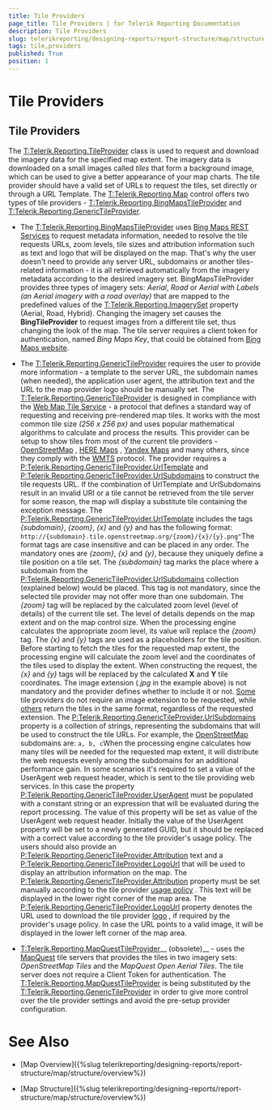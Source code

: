```yaml
---
title: Tile Providers
page_title: Tile Providers | for Telerik Reporting Documentation
description: Tile Providers
slug: telerikreporting/designing-reports/report-structure/map/structure/tile-providers
tags: tile,providers
published: True
position: 1
---
```


# Tile Providers



## Tile Providers

The [T:Telerik.Reporting.TileProvider]() class is used to request and download the imagery data for the specified map extent.
          The imagery data is downloaded on a small images called *tiles* that form a background image, which can be used to
          give a better appearance of your map charts. The tile provider should have a valid set of URLs to request the tiles, set directly or through a URL Template.
          The [T:Telerik.Reporting.Map]() control offers two types of tile providers - [T:Telerik.Reporting.BingMapsTileProvider]()
          and [T:Telerik.Reporting.GenericTileProvider]().
        

* The [T:Telerik.Reporting.BingMapsTileProvider]() uses
              [Bing Maps REST Services](http://msdn.microsoft.com/en-us/library/ff701713.aspx)
              to request metadata information, needed to resolve the tile requests URLs, zoom levels, tile sizes and attribution information such as text and logo that will be
              displayed on the map. That's why the user doesn't need to provide any server URL, subdomains or another tiles-related information - it is all retrieved automatically from the
              imagery metadata according to the desired imagery set.
            BingMapsTileProvider provides three types of imagery sets: *Aerial*, *Road* or
              *Aerial with Labels (an Aerial imagery with a road overlay)* that are mapped to the predefined values of the
              [T:Telerik.Reporting.ImagerySet]()
              property (Aerial, Road, Hybrid). Changing the imagery set causes the __BingTileProvider__
              to request images from a different tile set, thus changing the look of the map.
            The tile server requires a client token for authentication,
              named *Bing Maps Key*, that could be obtained from
              [Bing Maps website](http://www.microsoft.com/maps/create-a-bing-maps-key.aspx).
            

* The [T:Telerik.Reporting.GenericTileProvider]() requires the user to provide more information - a template to the
              server URL, the subdomain names (when needed), the application user agent, the attribution text and the URL to the map provider logo should be manually set.
              The [T:Telerik.Reporting.GenericTileProvider]() is designed in compliance with the
              [Web Map Tile Service](http://en.wikipedia.org/wiki/Web_Map_Tile_Service)
              - a protocol that defines a standard way of requesting and receiving pre-rendered map tiles. It works with the most common tile size
              *(256 x 256 px)* and uses popular mathematical algorithms to calculate and process the results.
            This provider can be setup to show tiles from most of the
              current tile providers -
              [OpenStreetMap](http://www.openstreetmap.org)
              ,
              [HERE Maps](http://here.com/)
              ,
              [Yandex Maps](http://maps.yandex.com)
              and many others, since they comply with the
              [WMTS](http://en.wikipedia.org/wiki/Web_Map_Tile_Service)
              protocol.
              The provider requires a [P:Telerik.Reporting.GenericTileProvider.UrlTemplate]() and
              [P:Telerik.Reporting.GenericTileProvider.UrlSubdomains]() to construct the tile requests URL.
              If the combination of UrlTemplate and UrlSubdomains result in an invalid URI or a tile cannot be retrieved from the tile server
              for some reason, the map will display a substitute tile containing the exception message.
            The [P:Telerik.Reporting.GenericTileProvider.UrlTemplate]() includes the tags
              *{subdomain}*, *{zoom}*, *{x}* and *{y}*
              and has the following format:
            `
                http://{subdomain}.tile.openstreetmap.org/{zoom}/{x}/{y}.png"
              `The format tags are case insensitive and can be placed in any order. The mandatory ones are *{zoom}*, *{x}* and *{y}*,
              because they uniquely define a tile position on a tile set.
            The *{subdomain}* tag marks the place where a subdomain from the [P:Telerik.Reporting.GenericTileProvider.UrlSubdomains]()
              collection (explained below) would be placed. This tag is not mandatory, since the selected tile provider may not offer more than one subdomain.
            The *{zoom}* tag will be replaced by the calculated zoom level (level of details) of the current tile set. The level of details
              depends on the map extent and on the map control size. When the processing engine calculates the appropriate zoom level, its value will replace
              the *{zoom}* tag.
            The *{x}* and *{y}* tags are used as a placeholders for the tile position. Before starting to fetch the tiles for the
              requested map extent, the processing engine will calculate the zoom level and the coordinates of the tiles used to display the extent. When constructing the
              request, the *{x}* and *{y}* tags will be replaced by the calculated __X__ and
              __Y__ tile coordinates.
            The image extension (*.jpg* in the example above) is not mandatory and the provider defines whether to include it or not.
              [Some](http://maptile.maps.svc.ovi.com/maptiler/maptile/newest/normal.day/2/2/1/256/png8)
              tile providers do not require an image extension to be requested, while
              [others](http://otile2.mqcdn.com/tiles/1.0.0/map/2/2/1.gif)
              return the tiles in the same format, regardless of the requested extension.
            The [P:Telerik.Reporting.GenericTileProvider.UrlSubdomains]() property is a collection of strings, representing the
              subdomains that will be used to construct the tile URLs. For example, the
              [OpenStreetMap](http://www.openstreetmap.com/)
              subdomains are:
            `
                a, b, c
              `When the processing engine calculates how many tiles will be needed for the requested map extent, it will distribute the web requests evenly
              among the subdomains for an additional performance gain.
            In some scenarios it's required to set a value of the UserAgent web request header, which is sent to the tile providing web services.
              In this case the property [P:Telerik.Reporting.GenericTileProvider.UserAgent]() must be populated with a constant string or an expression that will be evaluated during the report processing.
              The value of this property will be set as value of the UserAgent web request header.
              Initially the value of the UserAgent property will be set to a newly generated GUID, but it should be replaced with a correct value according to the tile provider's usage policy.
            The users should also provide an [P:Telerik.Reporting.GenericTileProvider.Attribution]() text and
              a [P:Telerik.Reporting.GenericTileProvider.LogoUrl]() that will be used to display an attribution information on the map.
              The [P:Telerik.Reporting.GenericTileProvider.Attribution]() property must be set manually according to the tile provider
              [usage policy](http://wiki.openstreetmap.org/wiki/Legal_FAQ)
              . This text will be displayed in the lower right corner of the map area.
            The [P:Telerik.Reporting.GenericTileProvider.LogoUrl]() property denotes the URL used to download
              the tile provider
              [logo](http://wiki.openstreetmap.org/w/images/thumb/7/79/Public-images-osm_logo.svg/32px-Public-images-osm_logo.svg.png)
              , if required by the provider's usage policy. In case the URL points to a valid image, it will be displayed in the lower left corner of the map area.
            

* [T:Telerik.Reporting.MapQuestTileProvider]()__ (obsolete)__ - uses the
              [MapQuest](http://www.mapquest.com/) tile servers that provides the tiles in two imagery sets: *OpenStreetMap Tiles* and the *MapQuest Open Aerial Tiles*.
              The tile server does not require a Client Token for authentication.
            The [T:Telerik.Reporting.MapQuestTileProvider]() is being substituted by the
              [T:Telerik.Reporting.GenericTileProvider]() in order to give more control over the tile provider settings and avoid the
              pre-setup provider configuration.
            

# See Also


 * [Map Overview]({%slug telerikreporting/designing-reports/report-structure/map/structure/overview%})

 * [Map Structure]({%slug telerikreporting/designing-reports/report-structure/map/structure/overview%})
